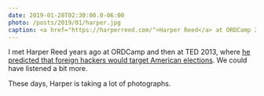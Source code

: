 ```yaml
---
date: 2019-01-28T02:30:00.0-06:00
photo: /posts/2019/01/harper.jpg
caption: <a href="https://harperreed.com/">Harper Reed</a> at ORDCamp 2019
---
```


I met Harper Reed years ago at ORDCamp and then at TED 2013, where [he predicted that foreign hackers would target American elections](https://www.recode.net/2016/12/18/13998756/obama-technologist-predict-election-tampering-harper-reed-ted-talk). We could have listened a bit more.

These days, Harper is taking a lot of photographs.
